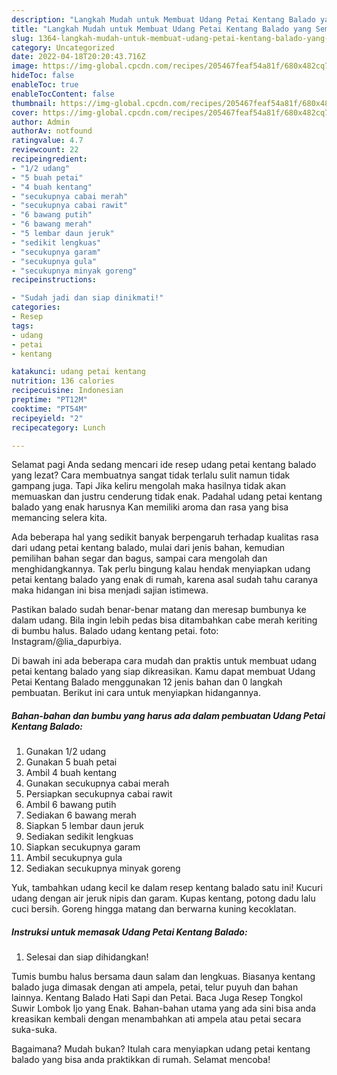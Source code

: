```yaml
---
description: "Langkah Mudah untuk Membuat Udang Petai Kentang Balado yang Sempurna, Buat Buka Puasa Lezat"
title: "Langkah Mudah untuk Membuat Udang Petai Kentang Balado yang Sempurna, Buat Buka Puasa Lezat"
slug: 1364-langkah-mudah-untuk-membuat-udang-petai-kentang-balado-yang-sempurna-buat-buka-puasa-lezat
category: Uncategorized
date: 2022-04-18T20:20:43.716Z
image: https://img-global.cpcdn.com/recipes/205467feaf54a81f/680x482cq70/udang-petai-kentang-balado-foto-resep-utama.jpg
hideToc: false
enableToc: true
enableTocContent: false
thumbnail: https://img-global.cpcdn.com/recipes/205467feaf54a81f/680x482cq70/udang-petai-kentang-balado-foto-resep-utama.jpg
cover: https://img-global.cpcdn.com/recipes/205467feaf54a81f/680x482cq70/udang-petai-kentang-balado-foto-resep-utama.jpg
author: Admin
authorAv: notfound
ratingvalue: 4.7
reviewcount: 22
recipeingredient:
- "1/2 udang"
- "5 buah petai"
- "4 buah kentang"
- "secukupnya cabai merah"
- "secukupnya cabai rawit"
- "6 bawang putih"
- "6 bawang merah"
- "5 lembar daun jeruk"
- "sedikit lengkuas"
- "secukupnya garam"
- "secukupnya gula"
- "secukupnya minyak goreng"
recipeinstructions:

- "Sudah jadi dan siap dinikmati!"
categories:
- Resep
tags:
- udang
- petai
- kentang

katakunci: udang petai kentang 
nutrition: 136 calories
recipecuisine: Indonesian
preptime: "PT12M"
cooktime: "PT54M"
recipeyield: "2"
recipecategory: Lunch

---
```



Selamat pagi Anda sedang mencari ide resep udang petai kentang balado yang lezat? Cara membuatnya sangat tidak terlalu sulit namun tidak gampang juga. Tapi Jika keliru mengolah maka hasilnya tidak akan memuaskan dan justru cenderung tidak enak. Padahal udang petai kentang balado yang enak harusnya Kan memiliki aroma dan rasa yang bisa memancing selera kita.


Ada beberapa hal yang sedikit banyak berpengaruh terhadap kualitas rasa dari udang petai kentang balado, mulai dari jenis bahan, kemudian pemilihan bahan segar dan bagus, sampai cara mengolah dan menghidangkannya. Tak perlu bingung kalau hendak menyiapkan udang petai kentang balado yang enak di rumah, karena asal sudah tahu caranya maka hidangan ini bisa menjadi sajian istimewa.

Pastikan balado sudah benar-benar matang dan meresap bumbunya ke dalam udang. Bila ingin lebih pedas bisa ditambahkan cabe merah keriting di bumbu halus. Balado udang kentang petai. foto: Instagram/@lia_dapurbiya.


Di bawah ini ada beberapa cara mudah dan praktis untuk membuat udang petai kentang balado yang siap dikreasikan. Kamu dapat membuat Udang Petai Kentang Balado menggunakan 12 jenis bahan dan 0 langkah pembuatan. Berikut ini cara untuk menyiapkan hidangannya.

<!--inarticleads1-->

##### Bahan-bahan dan bumbu yang harus ada dalam pembuatan Udang Petai Kentang Balado:

1. Gunakan 1/2 udang
1. Gunakan 5 buah petai
1. Ambil 4 buah kentang
1. Gunakan secukupnya cabai merah
1. Persiapkan secukupnya cabai rawit
1. Ambil 6 bawang putih
1. Sediakan 6 bawang merah
1. Siapkan 5 lembar daun jeruk
1. Sediakan sedikit lengkuas
1. Siapkan secukupnya garam
1. Ambil secukupnya gula
1. Sediakan secukupnya minyak goreng


Yuk, tambahkan udang kecil ke dalam resep kentang balado satu ini! Kucuri udang dengan air jeruk nipis dan garam. Kupas kentang, potong dadu lalu cuci bersih. Goreng hingga matang dan berwarna kuning kecoklatan. 

<!--inarticleads2-->

##### Instruksi untuk memasak Udang Petai Kentang Balado:


1. Selesai dan siap dihidangkan!

Tumis bumbu halus bersama daun salam dan lengkuas. Biasanya kentang balado juga dimasak dengan ati ampela, petai, telur puyuh dan bahan lainnya. Kentang Balado Hati Sapi dan Petai. Baca Juga Resep Tongkol Suwir Lombok Ijo yang Enak. Bahan-bahan utama yang ada sini bisa anda kreasikan kembali dengan menambahkan ati ampela atau petai secara suka-suka. 

Bagaimana? Mudah bukan? Itulah cara menyiapkan udang petai kentang balado yang bisa anda praktikkan di rumah. Selamat mencoba!
